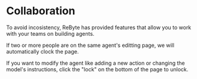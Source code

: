 # Collaboration

To avoid incosistency, ReByte has provided features that allow you to work with your teams on building agents.

If two or more people are on the same agent's editting page, we will automatically clock the page.

If you want to modify the agent like adding a new action or changing the model's instructions, click the "lock" on the bottom of the page to unlock.

<figure><img src="../images/collaboration.png" alt=""></figure>



